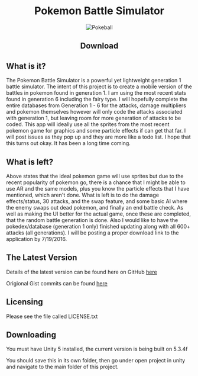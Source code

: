 

  <h1 align ="center"> Pokemon Battle Simulator</h1>
  <p align="center">
  <img src="https://docs.google.com/uc?export=download&id=0B4fjzCPc3y-bdGVMNnkySk1aMG8" alt="Pokeball" align="middle">
  </p>
  
  <h2 align="center"> Download </h2>
  
  __What is it?__
  ---

  The Pokemon Battle Simulator is a powerful yet lightweight generation 1 battle simulator. The intent of this project is to create a mobile version of the battles in pokemon found in generation 1. I am using the most recent stats found in generation 6 including the fairy type. I will hopefully complete the entire databases from Generation 1 - 6 for the attacks, damage multipliers and pokemon themselves however will only code the attacks associated with generation 1, but leaving room for more generation of attacks to be coded. This app will ideally use all the sprites from the most recent pokemon game for graphics and some particle effects if  can get that far. 
  I will post issues as they pop up and they are more like a todo list. I hope that this turns out okay. It has been a long time coming. 
  
  __What is left?__
  ---
  
  Above states that the ideal pokemon game will use sprites but due to the recent popularity of pokemon go, there is a chance that I might be able to use AR and the same models, plus you know the particle effects that I have mentioned, which aren't done. What is left is to do the damage effects/status, 30 attacks, and the swap feature, and some basic AI where the enemy swaps out dead pokemon, and finally an end battle check. As well as making the UI better for the actual game, once these are completed, that the random battle generation is done. Also I would like to have the pokedex/database (generation 1 only) finished updating along with all 600+ attacks (all generations). I will be posting a proper download link to the application by 7/19/2016.
  
  __The Latest Version__
  ---

  Details of the latest version can be found here on GitHub [here](https://github.com/DanFlannel/Pokemon_Battle_Simulator)
  
  Origional Gist commits can be found [here](https://gist.github.com/DanFlannel/3a784369da08a71bdb85)

  
  **Licensing**
  ---

  Please see the file called LICENSE.txt

  
  **Downloading**
  ---  
  You must have Unity 5 installed, the current version is being built 
  on 5.3.4f
  
  You should save this in its own folder, then go under open project in
  unity and navigate to the main folder of this project.

  
  
